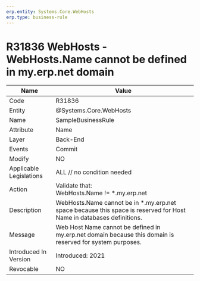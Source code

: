 ```yaml
---
erp.entity: Systems.Core.WebHosts
erp.type: business-rule
---
```

# R31836 WebHosts - WebHosts.Name cannot be defined in my.erp.net domain

| Name | Value |
| ---- | ----- |
| Code | R31836 |
| Entity | @Systems.Core.WebHosts |
| Name | SampleBusinessRule |
| Attribute | Name |
| Layer | Back-End                                                     |
| Events | Commit |
| Modify | NO |
| Applicable Legislations | ALL // no condition needed |
| Action | Validate that: <BR>WebHosts.Name != *.my.erp.net |
| Description | WebHosts.Name cannot be in *.my.erp.net space because this space is reserved for Host Name in databases definitions. |
| Message | Web Host Name cannot be defined in my.erp.net domain because this domain is reserved for system purposes. |
| Introduced In Version | Introduced: 2021 |
| Revocable | NO                                                           |
